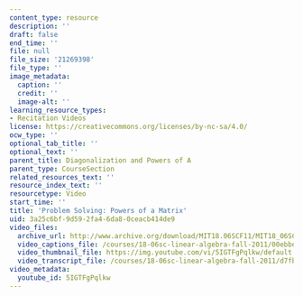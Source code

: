 ```yaml
---
content_type: resource
description: ''
draft: false
end_time: ''
file: null
file_size: '21269398'
file_type: ''
image_metadata:
  caption: ''
  credit: ''
  image-alt: ''
learning_resource_types:
- Recitation Videos
license: https://creativecommons.org/licenses/by-nc-sa/4.0/
ocw_type: ''
optional_tab_title: ''
optional_text: ''
parent_title: Diagonalization and Powers of A
parent_type: CourseSection
related_resources_text: ''
resource_index_text: ''
resourcetype: Video
start_time: ''
title: 'Problem Solving: Powers of a Matrix'
uid: 3a25c6bf-9d59-2fa4-6da8-0ceacb414de9
video_files:
  archive_url: http://www.archive.org/download/MIT18.06SCF11/MIT18_06SC_110531_B2_300k.mp4
  video_captions_file: /courses/18-06sc-linear-algebra-fall-2011/00ebbe27cb815567a0856f4874073ee4_5IGTFgPqlkw.vtt
  video_thumbnail_file: https://img.youtube.com/vi/5IGTFgPqlkw/default.jpg
  video_transcript_file: /courses/18-06sc-linear-algebra-fall-2011/d7fb35f365c2d4686ef3009c878ed90b_5IGTFgPqlkw.pdf
video_metadata:
  youtube_id: 5IGTFgPqlkw
---
```

